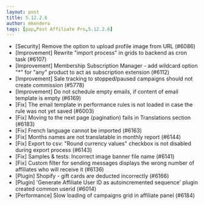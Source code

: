```yaml
---
layout: post
title: 5.12.2.6
author: mkendera
tags: [pap,Post Affiliate Pro,5.12.2.6]
---
```


- [Security] Remove the option to upload profile image from URL (#6086)
- [Improvement] Rewrite "import process" in grids to backend as cron task (#6107)
- [Improvement] Membership Subscription Manager - add wildcard option "*" for "any" product to act as subscription extension (#6112)
- [Improvement] Sale tracking to stopped/paused campaigns should not create commission (#5778)
- [Improvement] Do not schedule empty emails, if content of email template is empty (#6169)
- [Fix] The email template in performance rules is not loaded in case the rule was not yet saved (#6003)
- [Fix] Moving to the next page (pagination) fails in Translations section (#6183)
- [Fix] French language cannot be imported (#6163)
- [Fix] Months names are not translatable in monthly report (#6144)
- [Fix] Export to csv: "Round currency values" checkbox is not disabled during export process (#6143)
- [Fix] Samples & tests: Incorrect image banner file name (#6141)
- [Fix] Custom filter for sending messages displays the wrong number of affiliates who will receive it (#6136)
- [Plugin] Shopify - gift cards are deducted incorrectly (#6166)
- [Plugin] 'Generate Affiliate User ID as autoincremented sequence' plugin created common userid (#6014)
- [Performance] Slow loading of campaigns grid in affiliate panel (#6184)
